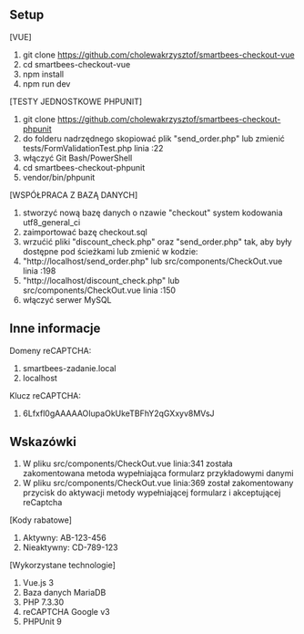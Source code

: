 ## Setup


[VUE]
1. git clone https://github.com/cholewakrzysztof/smartbees-checkout-vue
2. cd smartbees-checkout-vue
3. npm install 
4. npm run dev

[TESTY JEDNOSTKOWE PHPUNIT]
1. git clone https://github.com/cholewakrzysztof/smartbees-checkout-phpunit
2. do folderu nadrzędnego skopiować plik "send_order.php" lub zmienić tests/FormValidationTest.php linia :22
3. włączyć Git Bash/PowerShell
4. cd smartbees-checkout-phpunit
5. vendor/bin/phpunit

[WSPÓŁPRACA Z BAZĄ DANYCH]
1. stworzyć nową bazę danych o nzawie "checkout" system kodowania utf8_general_ci
1. zaimportować bazę checkout.sql
2. wrzućić pliki "discount_check.php" oraz "send_order.php" tak, aby były dostępne pod ścieżkami lub zmienić w kodzie:
3. "http://localhost/send_order.php" lub src/components/CheckOut.vue linia :198
5. "http://localhost/discount_check.php"  lub src/components/CheckOut.vue linia :150
6. włączyć serwer MySQL

## Inne informacje
Domeny reCAPTCHA:
1. smartbees-zadanie.local
2. localhost

Klucz reCAPTCHA:
1. 6Lfxfl0gAAAAAOIupaOkUkeTBFhY2qGXxyv8MVsJ

## Wskazówki
1. W pliku src/components/CheckOut.vue linia:341 została zakomentowana metoda wypełniająca formularz przykładowymi danymi
2. W pliku src/components/CheckOut.vue linia:369 został zakomentowany przycisk do aktywacji metody wypełniającej formularz i akceptującej reCaptcha

[Kody rabatowe] 
 1. Aktywny: AB-123-456
 2. Nieaktywny: CD-789-123
 
[Wykorzystane technologie]

1. Vue.js 3
2. Baza danych MariaDB
3. PHP 7.3.30
4. reCAPTCHA Google v3
5. PHPUnit 9
